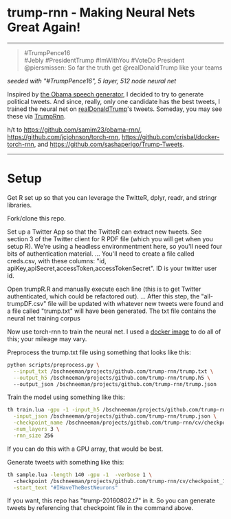# trump-rnn - Making Neural Nets Great Again!
---

> #TrumpPence16  
> #Jebly #PresidentTrump #ImWithYou #VoteDo President  
> @piersmissen: So far the truth get @realDonaldTrump like your teams

*seeded with "#TrumpPence16", 5 layer, 512 node neural net*

Inspired by [the Obama speech generator](https://medium.com/@samim/obama-rnn-machine-generated-political-speeches-c8abd18a2ea0#.3and4fbdf), I decided to try to generate political tweets. And since, really, only one candidate has the best tweets, I trained the neural net on [realDonaldTrump](https://twitter.com/realDonaldTrump)'s tweets. Someday, you may see these via [TrumpRnn](https://twitter.com/TrumpRnn).

h/t to https://github.com/samim23/obama-rnn/, https://github.com/jcjohnson/torch-rnn, https://github.com/crisbal/docker-torch-rnn, and https://github.com/sashaperigo/Trump-Tweets. 

---
# Setup

Get R set up so that you can leverage the TwitteR, dplyr, readr, and stringr libraries.

Fork/clone this repo.

Set up a Twitter App so that the TwitteR can extract new tweets. See section 3 of the Twitter client for R PDF file (which you will get when you setup R). We're using a headless environmentment here, so you'll need four bits of authentication material.
... You'll need to create a file called creds.csv, with these columns: "id, apiKey,apiSecret,accessToken,accessTokenSecret". ID is your twitter user id.

Open trumpR.R and manually execute each line (this is to get Twitter authenticated, which could be refactored out).
... After this step, the "all-trumpDF.csv" file will be updated with whatever new tweets were found and a file called "trump.txt" will have been generated. The txt file contains the neural net training corpus

Now use torch-rnn to train the neural net. I used a [docker image](https://github.com/crisbal/docker-torch-rnn) to do all of this; your mileage may vary.

Preprocess the trump.txt file using something that looks like this:

```bash
python scripts/preprocess.py \
  --input_txt /bschneeman/projects/github.com/trump-rnn/trump.txt \
  --output_h5 /bschneeman/projects/github.com/trump-rnn/trump.h5 \  
  --output_json /bschneeman/projects/github.com/trump-rnn/trump.json
```

Train the model using something like this:

```bash
th train.lua -gpu -1 -input_h5 /bschneeman/projects/github.com/trump-rnn/trump.h5 \
  -input_json /bschneeman/projects/github.com/trump-rnn/trump.json \
  -checkpoint_name /bschneeman/projects/github.com/trump-rnn/cv/checkpoint \
  -num_layers 3 \
  -rnn_size 256
```
If you can do this with a GPU array, that would be best.

Generate tweets with something like this:

```bash
th sample.lua -length 140 -gpu -1  -verbose 1 \ 
  -checkpoint /bschneeman/projects/github.com/trump-rnn/cv/checkpoint_1000.t7 \
  -start_text "#IHaveTheBestNeurons" 
```

If you want, this repo has "trump-20160802.t7" in it. So you can generate tweets by referencing that checkpoint file in the command above.